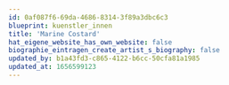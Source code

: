 ```yaml
---
id: 0af087f6-69da-4686-8314-3f89a3dbc6c3
blueprint: kuenstler_innen
title: 'Marine Costard'
hat_eigene_website_has_own_website: false
biographie_eintragen_create_artist_s_biography: false
updated_by: b1a43fd3-c865-4122-b6cc-50cfa81a1985
updated_at: 1656599123
---
```


